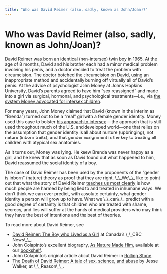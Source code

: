```yaml
---
title: "Who was David Reimer (also, sadly, known as John/Joan)?"
---
```


# Who was David Reimer (also, sadly, known as John/Joan)?

<p>David Reimer was born an identical (non-intersex) twin boy in 1965. At the age of 8 months, David and his brother each had a minor medical problem involving his penis, and a doctor decided to treat the problem with circumcision. The doctor botched the circumcision on David, using an inappropriate method and accidentally burning off virtually all of David&#8217;s penis. At the advice of psychologist John Money at Johns Hopkins University, David&#8217;s parents agreed to have him &#8220;sex reassigned&#8221; and made into a girl via surgical, hormonal, and psychological treatments&#8212;i.e., via <a href="/faq/concealment">the system Money advocated for intersex children</a>.  </p>

<p>For many years, John Money claimed that David (known in the interim as &#8220;Brenda&#8221;) turned out to be a &#8220;real&#8221; girl with a female gender identity. Money used this case to bolster <a href="/faq/concealment">his approach to intersex</a> &#8212;the approach that is still used throughout much of the U.S. and developed world&#8212;one that relies on the assumption that gender identity is all about nurture (upbringing), not nature (inborn traits), and that gender assignment is the key to treating all children with atypical sex anatomies.  </p>

<p>As it turns out, Money was lying. He knew Brenda was never happy as a girl, and he knew that as soon as David found out what happened to him, David reassumed the social identity of a boy.  </p>

<p>The case of David Reimer has been used by the proponents of the &#8220;gender is inborn&#8221; (nature) theory as proof that they are right. \_\_We\_\_ like to point out that what the story of David Reimer <a href="/news/pbs_sex_unknown">teaches us most clearly</a> is how much people are harmed by being lied to and treated in inhumane ways. We don&#8217;t think we can ever predict, with absolute certainty, what gender identity a person will grow up to have. What we \_\_can\_\_ predict with a good degree of certainty is that children who are treated with shame, secrecy, and lies will suffer at the hands of medical providers who may think they have the best of intentions and the best of theories.  </p>

<p>To read more about David Reimer, see:  </p>

<ul>
	<li><a href="http://www.cbc.ca/news/background/reimer/">David Reimer: The Boy who Lived as a Girl</a> at Canada&#8217;s \_\_CBC News\_\_.</li>
	<li>John Colapinto&#8217;s excellent biography, <a href="/books/colapinto">As Nature Made Him</a>, available at our <a href="/library/books">bookshelf</a>.</li>
	<li>John Colapinto&#8217;s original article about David Reimer in <a href="/http%3A//www.pfc.org.uk/news/1998/johnjoan.htm">Rolling Stone</a>.</li>
	<li><a href="http://www.reason.com/links/links052404.shtml">The Death of David Reimer: A tale of sex, science, and abuse</a> by Jesse Walker, at \_\_Reason\_\_.</li>
</ul>